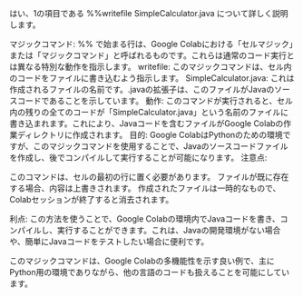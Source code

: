 はい、1の項目である %%writefile SimpleCalculator.java について詳しく説明します。

マジックコマンド:
%% で始まる行は、Google Colabにおける「セルマジック」または「マジックコマンド」と呼ばれるものです。これらは通常のコード実行とは異なる特別な動作を指示します。
writefile:
このマジックコマンドは、セル内のコードをファイルに書き込むよう指示します。
SimpleCalculator.java:
これは作成されるファイルの名前です。.javaの拡張子は、このファイルがJavaのソースコードであることを示しています。
動作:
このコマンドが実行されると、セル内の残りの全てのコードが「SimpleCalculator.java」という名前のファイルに書き込まれます。これにより、Javaコードを含むファイルがGoogle Colabの作業ディレクトリに作成されます。
目的:
Google ColabはPythonのための環境ですが、このマジックコマンドを使用することで、Javaのソースコードファイルを作成し、後でコンパイルして実行することが可能になります。
注意点:

このコマンドは、セルの最初の行に置く必要があります。
ファイルが既に存在する場合、内容は上書きされます。
作成されたファイルは一時的なもので、Colabセッションが終了すると消去されます。


利点:
この方法を使うことで、Google Colabの環境内でJavaコードを書き、コンパイルし、実行することができます。これは、Javaの開発環境がない場合や、簡単にJavaコードをテストしたい場合に便利です。

このマジックコマンドは、Google Colabの多機能性を示す良い例で、主にPython用の環境でありながら、他の言語のコードも扱えることを可能にしています。
